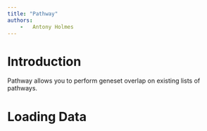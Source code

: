 ```yaml
---
title: "Pathway"
authors:
    -   Antony Holmes
---
```


# Introduction

Pathway allows you to perform geneset overlap on existing lists of pathways.

# Loading Data